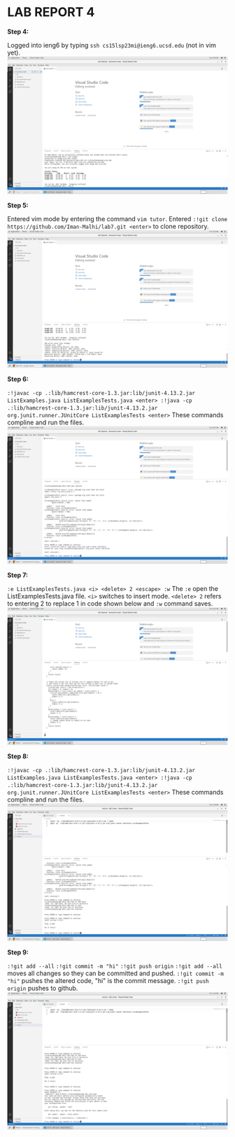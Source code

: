 # LAB REPORT 4 #
**Step 4:**

Logged into ieng6 by typing `ssh cs15lsp23mi@ieng6.ucsd.edu` (not in vim yet).
![image](step4.png)

**Step 5:**

Entered vim mode by entering the command `vim tutor`. Entered `:!git clone https://github.com/Iman-Malhi/lab7.git <enter>` to clone repository.
![image](step5.png)

**Step 6:**

`:!javac -cp .:lib/hamcrest-core-1.3.jar:lib/junit-4.13.2.jar ListExamples.java ListExamplesTests.java <enter> :!java -cp .:lib/hamcrest-core-1.3.jar:lib/junit-4.13.2.jar org.junit.runner.JUnitCore ListExamplesTests <enter>` These commands compline and run the files.
![image](step6b.png)
  
**Step 7:**

`:e ListExamplesTests.java <i> <delete> 2 <escape> :w` The `:e` open the ListExamplesTests.java file. `<i>` switches to insert mode. `<delete> 2` refers to entering 2 to replace 1 in code shown below and `:w` command saves.
![image](step6.png)

**Step 8:**

`:!javac -cp .:lib/hamcrest-core-1.3.jar:lib/junit-4.13.2.jar ListExamples.java ListExamplesTests.java <enter> :!java -cp .:lib/hamcrest-core-1.3.jar:lib/junit-4.13.2.jar org.junit.runner.JUnitCore ListExamplesTests <enter>` These commands compline and run the files.
![image](step7.png)
  
**Step 9:**
  
`:!git add --all` 
`:!git commit -m "hi"`
`:!git push origin`
`:!git add --all` moves all changes so they can be committed and pushed. `:!git commit -m "hi"` pushes the altered code, "hi" is the commit message. `:!git push origin` pushes to github.
![image](step8.png)
